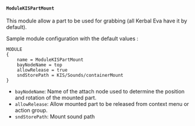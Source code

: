 #### `ModuleKISPartMount`

This module allow a part to be used for grabbing (all Kerbal Eva have it by default).

Sample module configuration with the default values :
```
MODULE
{
	name = ModuleKISPartMount
	bayNodeName = top
	allowRelease = true
	sndStorePath = KIS/Sounds/containerMount
}
```

- `bayNodeName`: Name of the attach node used to determine the position and rotation of the mounted part.
- `allowRelease`: Allow mounted part to be released from context menu or action group.
- `sndStorePath`: Mount sound path